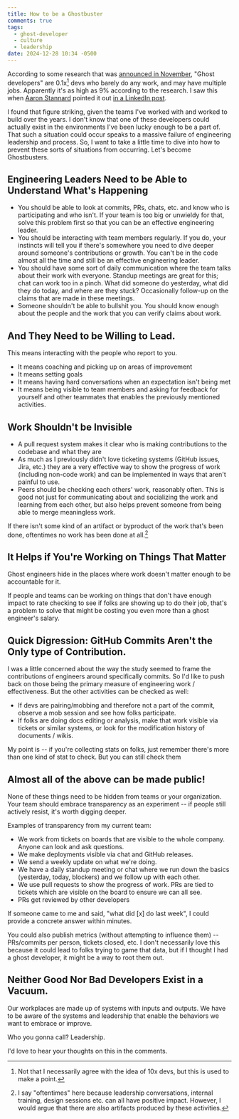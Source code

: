 ```yaml
---
title: How to be a Ghostbuster
comments: true
tags:
  - ghost-developer
  - culture
  - leadership
date: 2024-12-28 10:34 -0500
---
```

According to some research that was [announced in November](https://x.com/yegordb/status/1859290734257635439), "Ghost developers" are 0.1x[^1] devs who barely do any work, and may have multiple jobs. Apparently it's as high as 9% according to the research. I saw this when [Aaron Stannard](https://twitter.com/Aaronontheweb) pointed it out [in a LinkedIn post](https://www.linkedin.com/posts/aaronstannard_finally-we-have-a-term-for-the-green-commit-activity-7265391640683397121-KRW4).

I found that figure striking, given the teams I've worked with and worked to build over the years. I don't know that one of these developers could actually exist in the environments I've been lucky enough to be a part of. That such a situation could occur speaks to a massive failure of engineering leadership and process. So, I want to take a little time to dive into how to prevent these sorts of situations from occurring. Let's become Ghostbusters.

## Engineering Leaders Need to be Able to Understand What's Happening

* You should be able to look at commits, PRs, chats, etc. and know who is participating and who isn't. If your team is too big or unwieldy for that, solve this problem first so that you can be an effective engineering leader.
* You should be interacting with team members regularly. If you do, your instincts will tell you if there's somewhere you need to dive deeper around someone's contributions or growth. You can't be in the code almost all the time and still be an effective engineering leader.
* You should have some sort of daily communication where the team talks about their work with everyone. Standup meetings are great for this; chat can work too in a pinch. What did someone do yesterday, what did they do today, and where are they stuck? Occasionally follow-up on the claims that are made in these meetings.
* Someone shouldn't be able to bullshit you. You should know enough about the people and the work that you can verify claims about work.

## And They Need to be Willing to Lead.

This means interacting with the people who report to you.

* It means coaching and picking up on areas of improvement
* It means setting goals
* It means having hard conversations when an expectation isn't being met
* It means being visible to team members and asking for feedback for yourself and other teammates that enables the previously mentioned activities.

## Work Shouldn't be Invisible

* A pull request system makes it clear who is making contributions to the codebase and what they are
* As much as I previously didn't love ticketing systems (GitHub issues, Jira, etc.) they are a very effective way to show the progress of work (including non-code work) and can be implemented in ways that aren't painful to use.
* Peers should be checking each others' work, reasonably often. This is good not just for communicating about and socializing the work and learning from each other, but also helps prevent someone from being able to merge meaningless work.

If there isn't some kind of an artifact or byproduct of the work that's been done, oftentimes no work has been done at all.[^2]

## It Helps if You're Working on Things That Matter

Ghost engineers hide in the places where work doesn't matter enough to be accountable for it.

If people and teams can be working on things that don't have enough impact to rate checking to see if folks are showing up to do their job, that's a problem to solve that might be costing you even more than a ghost engineer's salary.

## Quick Digression: GitHub Commits Aren't the Only type of Contribution.

I was a little concerned about the way the study seemed to frame the contributions of engineers around specifically commits. So I'd like to push back on those being the primary measure of engineering work / effectiveness. But the other activities can be checked as well:

* If devs are pairing/mobbing and therefore not a part of the commit, observe a mob session and see how folks participate.
* If folks are doing docs editing or analysis, make that work visible via tickets or similar systems, or look for the modification history of documents / wikis.

My point is -- if you're collecting stats on folks, just remember there's more than one kind of stat to check. But you can still check them

## Almost all of the above can be made public!

None of these things need to be hidden from teams or your organization. Your team should embrace transparency as an experiment -- if people still actively resist, it's worth digging deeper.

Examples of transparency from my current team:

* We work from tickets on boards that are visible to the whole company. Anyone can look and ask questions.
* We make deployments visible via chat and GitHub releases.
* We send a weekly update on what we're doing.
* We have a daily standup meeting or chat where we run down the basics (yesterday, today, blockers) and we follow up with each other.
* We use pull requests to show the progress of work. PRs are tied to tickets which are visible on the board to ensure we can all see.
* PRs get reviewed by other developers

If someone came to me and said, "what did [x] do last week", I could provide a concrete answer within minutes.

You could also publish metrics (without attempting to influence them) -- PRs/commits per person, tickets closed, etc. I don't necessarily love this because it could lead to folks trying to game that data, but if I thought I had a ghost developer, it might be a way to root them out.

## Neither Good Nor Bad Developers Exist in a Vacuum.

Our workplaces are made up of systems with inputs and outputs. We have to be aware of the systems and leadership that enable the behaviors we want to embrace or improve.

Who you gonna call? Leadership.

I'd love to hear your thoughts on this in the comments.

[^1]: Not that I necessarily agree with the idea of 10x devs, but this is used to make a point.
[^2]: I say "oftentimes" here because leadership conversations, internal training, design sessions etc. can all have positive impact. However, I would argue that there are also artifacts produced by these activities.
